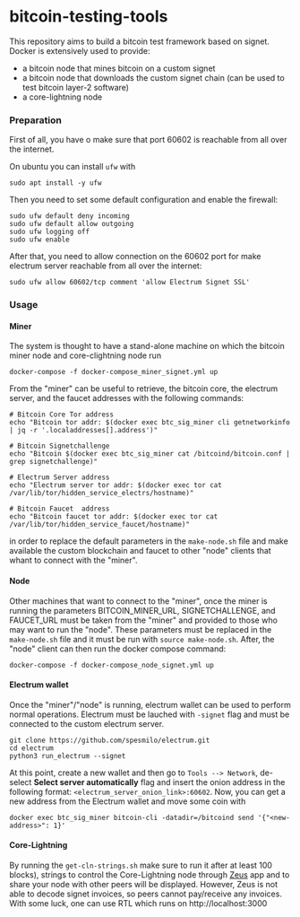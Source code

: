 # bitcoin-testing-tools

This repository aims to build a bitcoin test framework based on signet.
Docker is extensively used to provide:
* a bitcoin node that mines bitcoin on a custom signet
* a bitcoin node that downloads the custom signet chain (can be used to test bitcoin layer-2 software)
* a core-lightning node

### Preparation

First of all, you have o make sure that port 60602 is reachable from all over the internet. 

On ubuntu you can install `ufw` with
```
sudo apt install -y ufw
```
Then you need to set some default configuration and enable the firewall:
```
sudo ufw default deny incoming
sudo ufw default allow outgoing
sudo ufw logging off
sudo ufw enable
```

After that, you need to allow connection on the 60602 port for make electrum server reachable from all over the internet:
```
sudo ufw allow 60602/tcp comment 'allow Electrum Signet SSL'
```

### Usage

#### Miner

The system is thought to have a stand-alone machine on which the bitcoin miner node and core-clightning node run

```
docker-compose -f docker-compose_miner_signet.yml up
``` 
From the "miner" can be useful to retrieve, the bitcoin core, the electrum server, and the faucet addresses with the following commands:
```
# Bitcoin Core Tor address
echo "Bitcoin tor addr: $(docker exec btc_sig_miner cli getnetworkinfo | jq -r '.localaddresses[].address')"

# Bitcoin Signetchallenge
echo "Bitcoin $(docker exec btc_sig_miner cat /bitcoind/bitcoin.conf | grep signetchallenge)"

# Electrum Server address
echo "Electrum server tor addr: $(docker exec tor cat /var/lib/tor/hidden_service_electrs/hostname)"

# Bitcoin Faucet  address
echo "Bitcoin faucet tor addr: $(docker exec tor cat /var/lib/tor/hidden_service_faucet/hostname)"
```
in order to replace the default parameters in the `make-node.sh` file and make available the custom blockchain and faucet to other "node" clients that whant to connect with the "miner".

#### Node

Other machines that want to connect to the "miner", once the miner is running the parameters BITCOIN_MINER_URL, SIGNETCHALLENGE, and 
FAUCET_URL must be taken from the "miner" and provided to those who may want to run the "node". These parameters must be replaced in the `make-node.sh` file and it must be run with `source make-node.sh`. After, the "node" client can then run the docker compose command:

```
docker-compose -f docker-compose_node_signet.yml up
```

#### Electrum wallet

Once the "miner"/"node" is running, electrum wallet can be used to perform normal operations. Electrum must be lauched with `-signet` flag and must be connected to the custom electrum server.

```
git clone https://github.com/spesmilo/electrum.git
cd electrum
python3 run_electrum --signet
```
At this point, create a new wallet and then go to `Tools --> Network`, de-select __Select server automatically__ flag and insert the onion address in the following format: `<electrum_server_onion_link>:60602`.
Now, you can get a new address from the Electrum wallet and move some coin with 
```
docker exec btc_sig_miner bitcoin-cli -datadir=/bitcoind send '{"<new-address>": 1}'
```

#### Core-Lightning 
By running the `get-cln-strings.sh` make sure to run it after at least 100 blocks), strings to control the Core-Lightning node through [Zeus](https://github.com/ZeusLN/zeus) app and to share your node with other peers will be displayed. However, Zeus is not able to decode signet invoices, so peers cannot pay/receive any invoices. With some luck, one can use RTL which runs on http://localhost:3000
